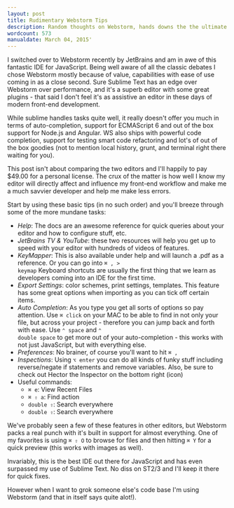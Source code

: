 ```yaml
---
layout: post
title: Rudimentary Webstorm Tips
description: Random thoughts on Webstorm, hands downs the the ultimate IDE for JavaScript
wordcount: 573
manualdate: March 04, 2015'
---
```


I switched over to Webstorm recently by JetBrains and am in awe of this fantastic IDE for JavaScript. Being well aware of all the classic debates I chose Webstorm mostly because of value, capabilities with ease of use coming in as a close second. Sure Sublime Text has an edge over Webstorm over performance, and it's a superb editor with some great plugins - that said I don't feel it's as assistive an editor in these days of modern front-end development.

While sublime handles tasks quite well, it really doesn't offer you much in terms of auto-completion, support for ECMAScript 6 and out of the box support for Node.js and Angular. WS also ships with powerful code completion, support for testing smart code refactoring and lot's of out of the box goodies (not to mention local history, grunt, and terminal right there waiting for you).

This post isn't about comparing the two editors and I'll happily to pay $49.00 for a personal license. The crux of the matter is how well I know my editor will directly affect and influence my front-end workflow and make me a much savvier developer and help me make less errors.

Start by using these basic tips (in no such order) and you'll breeze through some of the more mundane tasks:

* _Help_: The docs are an awesome reference for quick queries about your editor and how to configure stuff, etc.
* _JetBrains TV & YouTube_: these two resources will help you get up to speed with your editor with hundreds of videos of features.
* _KeyMapper_: This is also available under help and will launch a .pdf as a reference. Or you can go into <code>⌘ , > keymap</code> Keyboard shortcuts are usually the first thing that we learn as developers coming into an IDE for the first time.
* _Export Settings_: color schemes, print settings, templates. This feature has some great options when importing as you can tick off certain items.
* _Auto Completion_: As you type you get all sorts of options so pay attention. Use <code>⌘ click</code> on your MAC to be able to find in not only your file, but across your project - therefore you can jump back and forth with ease.
Use <code>⌃ space</code> and <code>⌃ double space</code> to get more out of your auto-completion - this works with not just JavaScript, but with everything else.
* _Preferences_: No brainer, of course you'll want to hit <code>⌘ ,</code>
* _Inspections_: Using <code>⌥ enter</code> you can do all kinds of funky stuff including reverse/negate if statements and remove variables. Also, be sure to check out Hector the Inspector on the bottom right (icon)
* Useful commands:
    - <code>⌘ e</code>: View Recent Files
    - <code>⌘ ⇧ a</code>: Find action
    - <code>double ⇧</code>: Search everywhere
    - <code>double ⇧</code>: Search everywhere

We've probably seen a few of these features in other editors, but Webstorm packs a real punch with it's built in support for almost everything. One of my favorites is using <code>⌘ ⇧ O</code> to browse for files and then hitting <code>⌘ Y</code> for a quick preview (this works with images as well).

Invariably, this is the best IDE out there for JavaScript and has even surpassed my use of Sublime Text. No diss on ST2/3 and I'll keep it there for quick fixes.

However when I want to grok someone else's code base I'm using Webstorm (and that in itself says quite alot!). 

    


